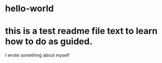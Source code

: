 # hello-world
# this is a test readme file text to learn how to do as guided.
I wrote something about myself
